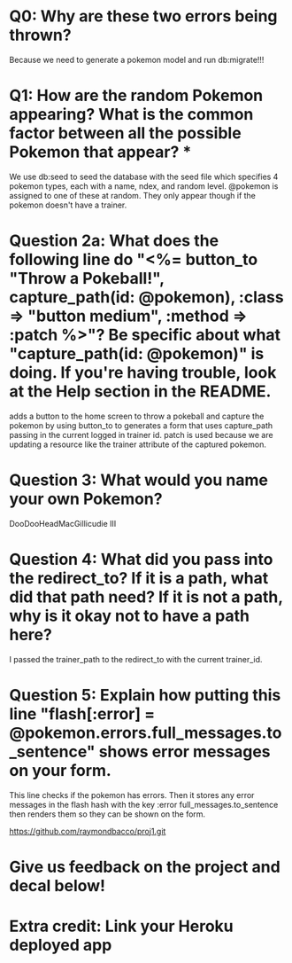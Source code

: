 # Q0: Why are these two errors being thrown?
Because we need to generate a pokemon model and run db:migrate!!!

# Q1: How are the random Pokemon appearing? What is the common factor between all the possible Pokemon that appear? *

We use db:seed to seed the database with the seed file which specifies 4 pokemon types, each with a name, ndex, and random level. 
@pokemon is assigned to one of these at random. They only appear though if the pokemon doesn't have a trainer. 

# Question 2a: What does the following line do "<%= button_to "Throw a Pokeball!", capture_path(id: @pokemon), :class => "button medium", :method => :patch %>"? Be specific about what "capture_path(id: @pokemon)" is doing. If you're having trouble, look at the Help section in the README.
adds a button to the home screen to throw a pokeball and capture the pokemon by using
button_to to generates a form that uses capture_path passing in the current logged in trainer id. 
patch is used because we are updating a resource like the trainer attribute of the captured pokemon.

# Question 3: What would you name your own Pokemon?
  DooDooHeadMacGillicudie III

# Question 4: What did you pass into the redirect_to? If it is a path, what did that path need? If it is not a path, why is it okay not to have a path here?
I passed the trainer_path to the redirect_to with the current trainer_id.

# Question 5: Explain how putting this line "flash[:error] = @pokemon.errors.full_messages.to_sentence" shows error messages on your form.
This line checks if the pokemon has errors. Then it stores any error messages in the flash hash with the key :error
full_messages.to_sentence then renders them so they can be shown on the form.

https://github.com/raymondbacco/proj1.git

# Give us feedback on the project and decal below!

# Extra credit: Link your Heroku deployed app
